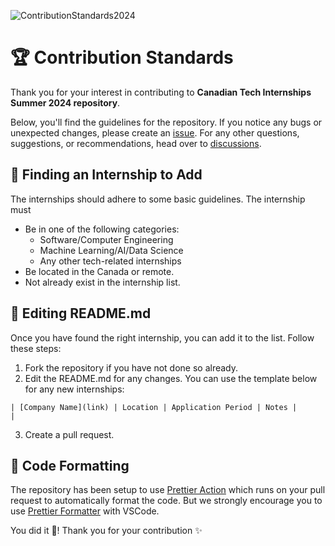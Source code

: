 ![ContributionStandards2024](https://github.com/jenndryden/Canadian-Tech-Internships-Summer-2024/assets/35787431/cd82cc81-024f-47a9-abd5-00227274014b)

# 🏆 Contribution Standards

Thank you for your interest in contributing to **Canadian Tech Internships Summer 2024 repository**.

Below, you'll find the guidelines for the repository. If you notice any bugs or unexpected changes, please create an [issue](https://github.com/jenndryden/Canadian-Tech-Internships-Summer-2024/issues). For any other questions, suggestions, or recommendations, head over to [discussions](https://github.com/jenndryden/Canadian-Tech-Internships-Summer-2024/discussions).

## 🔎 Finding an Internship to Add

The internships should adhere to some basic guidelines. The internship must

- Be in one of the following categories:
  - Software/Computer Engineering
  - Machine Learning/AI/Data Science
  - Any other tech-related internships
- Be located in the Canada or remote.
- Not already exist in the internship list.

## 📝 Editing README.md

Once you have found the right internship, you can add it to the list. Follow these steps:

1. Fork the repository if you have not done so already.
2. Edit the README.md for any changes. You can use the template below for any new internships:

```
| [Company Name](link) | Location | Application Period | Notes |                                                                                          |
```

3. Create a pull request.

## 🎨 Code Formatting

The repository has been setup to use [Prettier Action](https://github.com/marketplace/actions/prettier-action) which runs on your pull request to automatically format the code. But we strongly encourage you to use [Prettier Formatter](https://marketplace.visualstudio.com/items?itemName=esbenp.prettier-vscode) with VSCode.

You did it 🎉! Thank you for your contribution ✨
